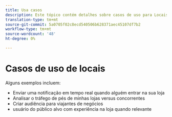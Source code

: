 ```yaml
---
title: Usa casos
description: Este tópico contém detalhes sobre casos de uso para Locais.
translation-type: tm+mt
source-git-commit: 5a0705f02c8ecd540506b628371aec45107df7b2
workflow-type: tm+mt
source-wordcount: '48'
ht-degree: 0%

---
```



# Casos de uso de locais

Alguns exemplos incluem:

* Enviar uma notificação em tempo real quando alguém entrar na sua loja
* Analisar o tráfego de pés de minhas lojas versus concorrentes
* Criar audiência para viajantes de negócios
* usuário do público alvo com experiência na loja quando relevante
